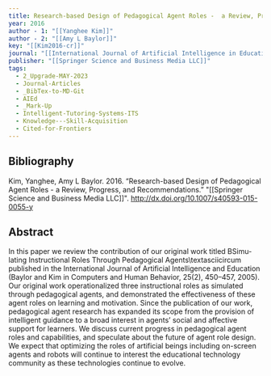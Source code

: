 ```yaml
---
title: Research-based Design of Pedagogical Agent Roles -  a Review, Progress, and Recommendations
year: 2016
author - 1: "[[Yanghee Kim]]"
author - 2: "[[Amy L Baylor]]"
key: "[[Kim2016-cr]]"
journal: "[[International Journal of Artificial Intelligence in Education]]"
publisher: "[[Springer Science and Business Media LLC]]"
tags:
  - 2_Upgrade-MAY-2023
  - Journal-Articles
  - _BibTex-to-MD-Git
  - AIEd
  - _Mark-Up
  - Intelligent-Tutoring-Systems-ITS
  - Knowledge---Skill-Acquisition
  - Cited-for-Frontiers
---
```


## Bibliography
Kim, Yanghee, Amy L Baylor. 2016. “Research-based Design of Pedagogical Agent Roles -  a Review, Progress, and Recommendations.” "[[Springer Science and Business Media LLC]]". http://dx.doi.org/10.1007/s40593-015-0055-y

## Abstract
In this paper we review the contribution of our original work titled BSimu- lating Instructional Roles Through Pedagogical Agents\textasciicircum published in the International Journal of Artificial Intelligence and Education (Baylor and Kim in Computers and Human Behavior, 25(2), 450–457, 2005). Our original work operationalized three instructional roles as simulated through pedagogical agents, and demonstrated the effectiveness of these agent roles on learning and motivation. Since the publication of our work, pedagogical agent research has expanded its scope from the provision of intelligent guidance to a broad interest in agents’ social and affective support for learners. We discuss current progress in pedagogical agent roles and capabilities, and speculate about the future of agent role design. We expect that optimizing the roles of artificial beings including on-screen agents and robots will continue to interest the educational technology community as these technologies continue to evolve.